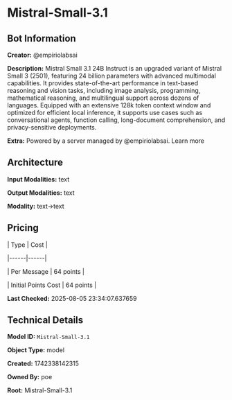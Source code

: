 # Mistral-Small-3.1

## Bot Information

**Creator:** @empiriolabsai

**Description:** Mistral Small 3.1 24B Instruct is an upgraded variant of Mistral Small 3 (2501), featuring 24 billion parameters with advanced multimodal capabilities. It provides state-of-the-art performance in text-based reasoning and vision tasks, including image analysis, programming, mathematical reasoning, and multilingual support across dozens of languages. Equipped with an extensive 128k token context window and optimized for efficient local inference, it supports use cases such as conversational agents, function calling, long-document comprehension, and privacy-sensitive deployments.

**Extra:** Powered by a server managed by @empiriolabsai. Learn more


## Architecture

**Input Modalities:** text

**Output Modalities:** text

**Modality:** text->text


## Pricing

| Type | Cost |

|------|------|

| Per Message | 64 points |

| Initial Points Cost | 64 points |


**Last Checked:** 2025-08-05 23:34:07.637659


## Technical Details

**Model ID:** `Mistral-Small-3.1`

**Object Type:** model

**Created:** 1742338142315

**Owned By:** poe

**Root:** Mistral-Small-3.1
